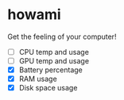 # howami
Get the feeling of your computer!

- [ ] CPU temp and usage
- [ ] GPU temp and usage
- [x] Battery percentage
- [x] RAM usage
- [x] Disk space usage

